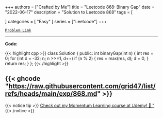 
+++
authors = ["Crafted by Me"]
title = "Leetcode 868: Binary Gap"
date = "2022-06-17"
description = "Solution to Leetcode 868"
tags = [
    
]
categories = [
    "Easy"
]
series = ["Leetcode"]
+++



[`Problem Link`](https://leetcode.com/problems/binary-gap/description/)

---

**Code:**

{{< highlight cpp >}}
class Solution {
public:
    int binaryGap(int n) {
        int res = 0;
        for (int d = -32; n; n >>=1, d++)
            if (n % 2) 
            { 
                res = max(res, d);
                d   = 0;
            }
        return res;
    }
};
{{< /highlight >}}

{{< ghcode "https://raw.githubusercontent.com/grid47/list/refs/heads/main/exp/868.md" >}}
---


{{< notice tip >}}
[Check out my Momentum Learning course at Udemy! 🚀 "](https://www.udemy.com/course/blind-75-the-data-structures-and-algorithms-essentials/)
{{< /notice >}}

